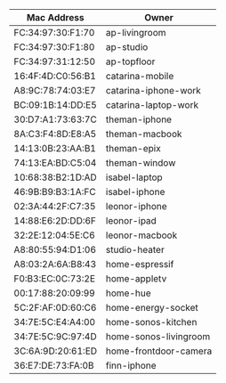 | Mac Address | Owner |
| -------------- | --------------------|
FC:34:97:30:F1:70|ap-livingroom
FC:34:97:30:F1:80|ap-studio
FC:34:97:31:12:50|ap-topfloor
16:4F:4D:C0:56:B1|catarina-mobile
A8:9C:78:74:03:E7|catarina-iphone-work
BC:09:1B:14:DD:E5|catarina-laptop-work
30:D7:A1:73:63:7C|theman-iphone
8A:C3:F4:8D:E8:A5|theman-macbook
14:13:0B:23:AA:B1|theman-epix
74:13:EA:BD:C5:04|theman-window
10:68:38:B2:1D:AD|isabel-laptop
46:9B:B9:B3:1A:FC|isabel-iphone
02:3A:44:2F:C7:35|leonor-iphone
14:88:E6:2D:DD:6F|leonor-ipad
32:2E:12:04:5E:C6|leonor-macbook
A8:80:55:94:D1:06|studio-heater
A8:03:2A:6A:B8:43|home-espressif
F0:B3:EC:0C:73:2E|home-appletv
00:17:88:20:09:99|home-hue
5C:2F:AF:0D:60:C6|home-energy-socket
34:7E:5C:E4:A4:00|home-sonos-kitchen
34:7E:5C:9C:97:4D|home-sonos-livingroom
3C:6A:9D:20:61:ED|home-frontdoor-camera
36:E7:DE:73:FA:0B|finn-iphone
